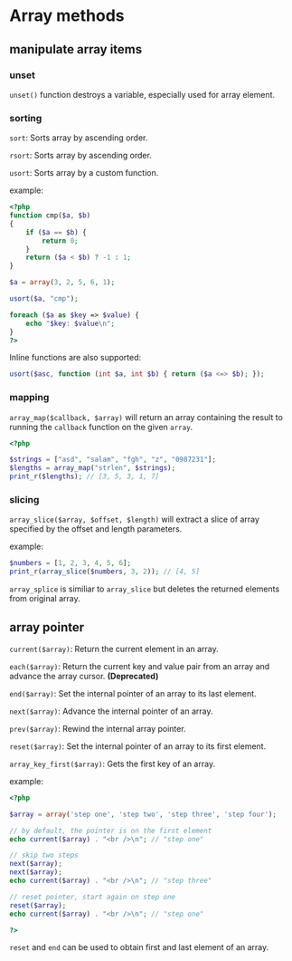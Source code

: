 # Array methods

## manipulate array items
### unset
`unset()` function destroys a variable, especially used for array element.

### sorting
`sort`: Sorts array by ascending order.

`rsort`: Sorts array by ascending order.

`usort`: Sorts array by a custom function.

example:
```php
<?php
function cmp($a, $b)
{
    if ($a == $b) {
        return 0;
    }
    return ($a < $b) ? -1 : 1;
}

$a = array(3, 2, 5, 6, 1);

usort($a, "cmp");

foreach ($a as $key => $value) {
    echo "$key: $value\n";
}
?>
```
Inline functions are also supported:
```php
usort($asc, function (int $a, int $b) { return ($a <=> $b); });
```

### mapping
`array_map($callback, $array)` will return an array containing the result to running the `callback` function on the given `array`.
```php
<?php

$strings = ["asd", "salam", "fgh", "z", "0987231"];
$lengths = array_map("strlen", $strings);
print_r($lengths); // [3, 5, 3, 1, 7]
```

### slicing
`array_slice($array, $offset, $length)` will extract a slice of array specified by the offset and length parameters.

example:
```php
$numbers = [1, 2, 3, 4, 5, 6];
print_r(array_slice($numbers, 3, 2)); // [4, 5]
```

`array_splice` is similiar to `array_slice` but deletes the returned elements from original array.


## array pointer
`current($array)`: Return the current element in an array.

`each($array)`: Return the current key and value pair from an array and advance the array cursor. **(Deprecated)**

`end($array)`: Set the internal pointer of an array to its last element.

`next($array)`: Advance the internal pointer of an array.

`prev($array)`: Rewind the internal array pointer.

`reset($array)`: Set the internal pointer of an array to its first element.

`array_key_first($array)`: Gets the first key of an array.

example:
```php
<?php

$array = array('step one', 'step two', 'step three', 'step four');

// by default, the pointer is on the first element
echo current($array) . "<br />\n"; // "step one"

// skip two steps
next($array);
next($array);
echo current($array) . "<br />\n"; // "step three"

// reset pointer, start again on step one
reset($array);
echo current($array) . "<br />\n"; // "step one"

?>
```
`reset` and `end` can be used to obtain first and last element of an array.
